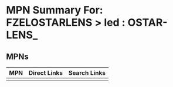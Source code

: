 



# MPN Summary For: FZELOSTARLENS > led : OSTAR-LENS_

## MPNs
  

|MPN|Direct Links|Search Links|
| :--- | :--- | :--- |
||||
